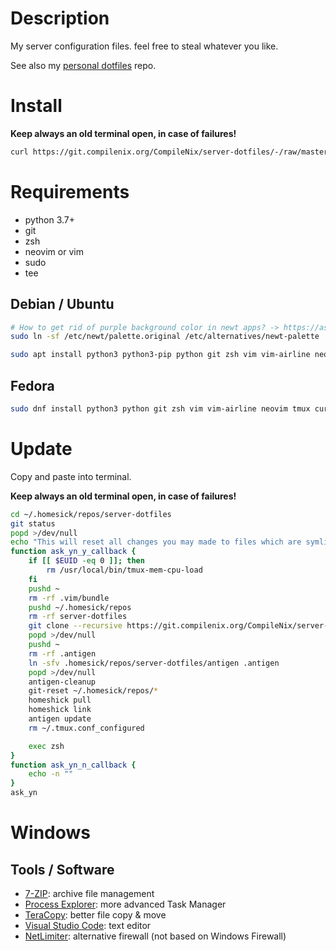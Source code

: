 # Description

My server configuration files. feel free to steal whatever you like.

See also my [personal dotfiles](https://git.compilenix.org/CompileNix/dotfiles) repo.

# Install
__Keep always an old terminal open, in case of failures!__

```sh
curl https://git.compilenix.org/CompileNix/server-dotfiles/-/raw/master/install.sh | bash
```


# Requirements
- python 3.7+
- git
- zsh
- neovim or vim
- sudo
- tee

## Debian / Ubuntu
```sh
# How to get rid of purple background color in newt apps? -> https://askubuntu.com/q/750237
sudo ln -sf /etc/newt/palette.original /etc/alternatives/newt-palette

sudo apt install python3 python3-pip python git zsh vim vim-airline neovim tmux curl wget net-tools acl htop ncdu iftop iotop mutt lsb-release rsync brotli gzip zip unzip bind9utils language-pack-de build-essential cmake
```

## Fedora
```sh
sudo dnf install python3 python git zsh vim vim-airline neovim tmux curl wget ncdu redhat-lsb-core python3-pip acl htop iftop iotop mutt bind-utils rsync iptables langpacks-de make gcc-c++ gcc cmake sqlite
```

# Update
Copy and paste into terminal.

__Keep always an old terminal open, in case of failures!__

```sh
cd ~/.homesick/repos/server-dotfiles
git status
popd >/dev/null
echo "This will reset all changes you may made to files which are symlinks at your home directory, to check this your own: \"# cd ~/.homesick/repos/server-dotfiles && git status\"\nDo you want preced anyway?"
function ask_yn_y_callback {
    if [[ $EUID -eq 0 ]]; then
        rm /usr/local/bin/tmux-mem-cpu-load
    fi
    pushd ~
    rm -rf .vim/bundle
    pushd ~/.homesick/repos
    rm -rf server-dotfiles
    git clone --recursive https://git.compilenix.org/CompileNix/server-dotfiles.git
    popd >/dev/null
    pushd ~
    rm -rf .antigen
    ln -sfv .homesick/repos/server-dotfiles/antigen .antigen
    popd >/dev/null
    antigen-cleanup
    git-reset ~/.homesick/repos/*
    homeshick pull
    homeshick link
    antigen update
    rm ~/.tmux.conf_configured

    exec zsh
}
function ask_yn_n_callback {
    echo -n ""
}
ask_yn
```

# Windows
## Tools / Software
- [7-ZIP](https://www.7-zip.org/): archive file management
- [Process Explorer](https://docs.microsoft.com/en-us/sysinternals/downloads/process-explorer): more advanced Task Manager
- [TeraCopy](https://www.codesector.com/teracopy): better file copy & move
- [Visual Studio Code](https://code.visualstudio.com/download): text editor
- [NetLimiter](https://www.netlimiter.com/): alternative firewall (not based on Windows Firewall)
